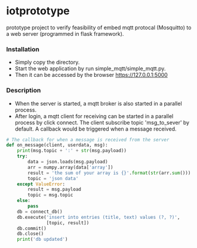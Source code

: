 # iotprototype
prototype project to verify feasibility of embed mqtt protocal (Mosquitto) to a web server (programmed in flask framework). 
### Installation
* Simply copy the directory.
* Start the web application by run simple_mqtt/simple_mqtt.py.
* Then it can be accessed by the browser https://127.0.0.1:5000
### Description
* When the server is started, a mqtt broker is also started in a parallel process.
* After login, a mqtt client for receiving can be started in a parallel process by click connect. The client subscribe topic 'msg_to_sever' by default. A callback would be triggered when a message received.
```python
# The callback for when a message is received from the server
def on_message(client, userdata, msg):
    print(msg.topic + ':' + str(msg.payload))
    try:
        data = json.loads(msg.payload)
        arr = numpy.array(data['array'])
        result = 'the sum of your array is {}'.format(str(arr.sum()))
        topic = 'json data'
    except ValueError:
        result = msg.payload
        topic = msg.topic
    else:
        pass
    db = connect_db()
    db.execute('insert into entries (title, text) values (?, ?)',
               [topic, result])
    db.commit()
    db.close()
    print('db updated')
```
